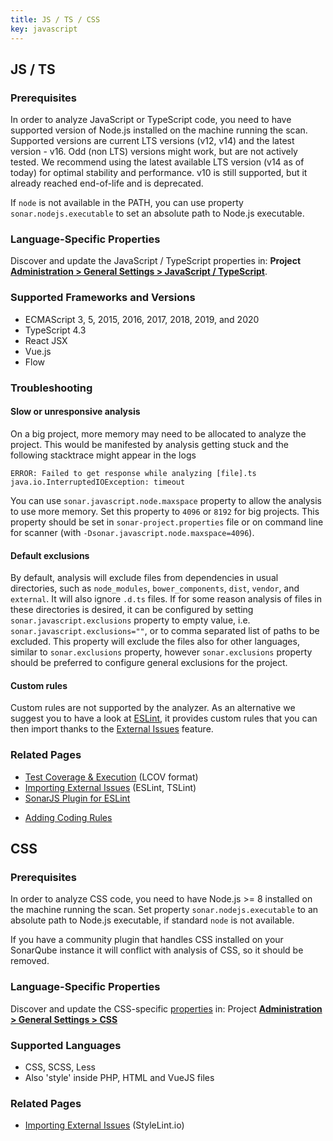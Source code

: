 ```yaml
---
title: JS / TS / CSS
key: javascript
---
```


<!-- static -->
<!-- update_center:javascript -->
<!-- /static -->

## JS / TS

### Prerequisites

In order to analyze JavaScript or TypeScript code, you need to have supported version of Node.js installed on the
machine running the scan. Supported versions are current LTS versions (v12, v14) and the latest version - v16. Odd
(non LTS) versions might work, but are not actively tested. We recommend using the latest available LTS version 
(v14 as of today) for optimal stability and performance. v10 is still supported, but it already reached end-of-life and 
is deprecated.

If `node` is not available in the PATH, you can use property `sonar.nodejs.executable` to set an absolute path to
Node.js executable.
 
### Language-Specific Properties

Discover and update the JavaScript / TypeScript properties in: **<!-- sonarcloud -->Project <!-- /sonarcloud -->[Administration > General Settings > JavaScript / TypeScript](/#sonarqube-admin#/admin/settings?category=javascript+%2F+typescript)**.

### Supported Frameworks and Versions
* ECMAScript 3, 5, 2015, 2016, 2017, 2018, 2019, and 2020
* TypeScript 4.3
* React JSX
* Vue.js
* Flow

### Troubleshooting

#### Slow or unresponsive analysis

On a big project, more memory may need to be allocated to analyze the project. This would be manifested by analysis getting stuck and the following stacktrace might appear in the logs

```
ERROR: Failed to get response while analyzing [file].ts
java.io.InterruptedIOException: timeout
```   
You can use `sonar.javascript.node.maxspace` property to allow the analysis to use more memory. Set this property to `4096` or `8192` for big projects. This property should be set in `sonar-project.properties` file or on command line for scanner (with `-Dsonar.javascript.node.maxspace=4096`).


#### Default exclusions

By default, analysis will exclude files from dependencies in usual directories, such as `node_modules`, 
`bower_components`, `dist`, `vendor`, and `external`. It will also ignore `.d.ts` files. If for some reason analysis of files in these directories
is desired, it can be configured by setting `sonar.javascript.exclusions` property to empty value, i.e. 
`sonar.javascript.exclusions=""`, or to comma separated list of paths to be excluded. This property will exclude the 
files also for other languages, similar to `sonar.exclusions` property, however `sonar.exclusions` property should be 
preferred to configure general exclusions for the project.

#### Custom rules
Custom rules are not supported by the analyzer. As an alternative we suggest you to have a look at [ESLint](https://eslint.org/docs/developer-guide/), it provides custom rules that you can then import thanks to the [External Issues](/analysis/external-issues/) feature.

### Related Pages

* [Test Coverage & Execution](/analysis/coverage/) (LCOV format)
* [Importing External Issues](/analysis/external-issues/) (ESLint, TSLint)
* [SonarJS Plugin for ESLint](https://github.com/SonarSource/eslint-plugin-sonarjs)
<!-- sonarqube -->
* [Adding Coding Rules](/extend/adding-coding-rules/)
<!-- /sonarqube -->

## CSS

### Prerequisites
In order to analyze CSS code, you need to have Node.js >= 8 installed on the machine running the scan. Set property `sonar.nodejs.executable` to an absolute path to Node.js executable, if standard `node` is not available.

If you have a community plugin that handles CSS installed on your SonarQube instance it will conflict with analysis of CSS, so it should be removed.

### Language-Specific Properties

Discover and update the CSS-specific [properties](/analysis/analysis-parameters/) in: <!-- sonarcloud -->Project <!-- /sonarcloud -->**[Administration > General Settings > CSS](/#sonarqube-admin#/admin/settings?category=css)**

### Supported Languages
* CSS, SCSS, Less
* Also 'style' inside PHP, HTML and VueJS files

### Related Pages
* [Importing External Issues](/analysis/external-issues/) (StyleLint.io)
